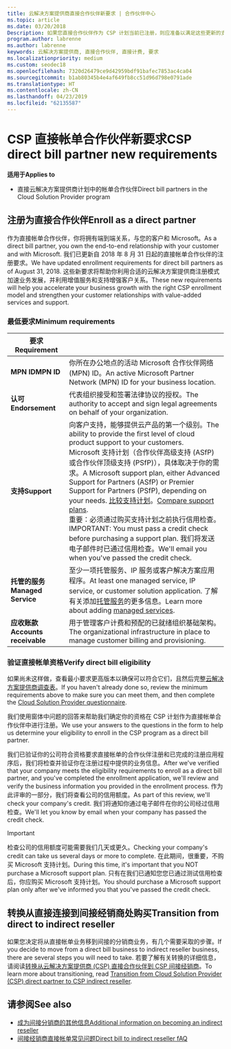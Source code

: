 ```yaml
---
title: 云解决方案提供商直接合作伙伴新要求 | 合作伙伴中心
ms.topic: article
ms.date: 03/20/2018
Description: 如果您直接合作伙伴作为 CSP 计划当前已注册，则应准备以满足这些更新的支持和服务要求。
program.author: labrenne
ms.author: labrenne
keywords: 云解决方案提供商, 直接合作伙伴, 直接计费, 要求
ms.localizationpriority: medium
ms.custom: seodec18
ms.openlocfilehash: 7320d26479ce9d42959bdf91bafec7853ac4ca04
ms.sourcegitcommit: b1ab80345b4e4af649fb8cc51d96d798e0791ade
ms.translationtype: HT
ms.contentlocale: zh-CN
ms.lasthandoff: 04/23/2019
ms.locfileid: "62135587"
---
```

# <a name="csp-direct-bill-partner-new-requirements"></a><span data-ttu-id="8b720-104">CSP 直接帐单合作伙伴新要求</span><span class="sxs-lookup"><span data-stu-id="8b720-104">CSP direct bill partner new requirements</span></span>

<span data-ttu-id="8b720-105">**适用于**</span><span class="sxs-lookup"><span data-stu-id="8b720-105">**Applies to**</span></span>

- <span data-ttu-id="8b720-106">直接云解决方案提供商计划中的帐单合作伙伴</span><span class="sxs-lookup"><span data-stu-id="8b720-106">Direct bill partners in the Cloud Solution Provider program</span></span>

## <a name="enroll-as-a-direct-partner"></a><span data-ttu-id="8b720-107">注册为直接合作伙伴</span><span class="sxs-lookup"><span data-stu-id="8b720-107">Enroll as a direct partner</span></span>

<span data-ttu-id="8b720-108">作为直接帐单合作伙伴，你将拥有端到端关系，与您的客户和 Microsoft。</span><span class="sxs-lookup"><span data-stu-id="8b720-108">As a direct bill partner, you own the end-to-end relationship with your customer and with Microsoft.</span></span> <span data-ttu-id="8b720-109">我们已更新自 2018 年 8 月 31 日起的直接帐单合作伙伴的注册要求。</span><span class="sxs-lookup"><span data-stu-id="8b720-109">We have updated enrollment requirements for direct bill partners as of August 31, 2018.</span></span> <span data-ttu-id="8b720-110">这些新要求将帮助你利用合适的云解决方案提供商注册模式加速业务发展，并利用增值服务和支持增强客户关系。</span><span class="sxs-lookup"><span data-stu-id="8b720-110">These new requirements will help you accelerate your business growth with the right CSP enrollment model and strengthen your customer relationships with value-added services and support.</span></span>

### <a name="minimum-requirements"></a><span data-ttu-id="8b720-111">最低要求</span><span class="sxs-lookup"><span data-stu-id="8b720-111">Minimum requirements</span></span>

|<span data-ttu-id="8b720-112">**要求**</span><span class="sxs-lookup"><span data-stu-id="8b720-112">**Requirement**</span></span>|                             |
|--------------------------------|--------------------------------------------------------------|
|<span data-ttu-id="8b720-113">**MPN ID**</span><span class="sxs-lookup"><span data-stu-id="8b720-113">**MPN ID**</span></span>   |<span data-ttu-id="8b720-114">你所在办公地点的活动 Microsoft 合作伙伴网络 (MPN) ID。</span><span class="sxs-lookup"><span data-stu-id="8b720-114">An active Microsoft Partner Network (MPN) ID for your business location.</span></span>    |
|<span data-ttu-id="8b720-115">**认可**</span><span class="sxs-lookup"><span data-stu-id="8b720-115">**Endorsement**</span></span>   |<span data-ttu-id="8b720-116">代表组织接受和签署法律协议的授权。</span><span class="sxs-lookup"><span data-stu-id="8b720-116">The authority to accept and sign legal agreements on behalf of your organization.</span></span>|
|<span data-ttu-id="8b720-117">**支持**</span><span class="sxs-lookup"><span data-stu-id="8b720-117">**Support**</span></span>   |<span data-ttu-id="8b720-118">向客户支持，能够提供云产品的第一个级别。</span><span class="sxs-lookup"><span data-stu-id="8b720-118">The ability to provide the first level of cloud product support to your customers.</span></span> <br><span data-ttu-id="8b720-119">Microsoft 支持计划（合作伙伴高级支持 (ASfP) 或合作伙伴顶级支持 (PSfP)），具体取决于你的需求。</span><span class="sxs-lookup"><span data-stu-id="8b720-119">A Microsoft support plan, either Advanced Support for Partners (ASfP) or Premier Support for Partners (PSfP), depending on your needs.</span></span> <span data-ttu-id="8b720-120">[比较支持计划](https://partner.microsoft.com/en-US/support/partnersupport)。</span><span class="sxs-lookup"><span data-stu-id="8b720-120">[Compare support plans](https://partner.microsoft.com/en-US/support/partnersupport).</span></span><br> <span data-ttu-id="8b720-121">重要：必须通过购买支持计划之前执行信用检查。</span><span class="sxs-lookup"><span data-stu-id="8b720-121">IMPORTANT: You must pass a credit check before purchasing a support plan.</span></span> <span data-ttu-id="8b720-122">我们将发送电子邮件时已通过信用检查。</span><span class="sxs-lookup"><span data-stu-id="8b720-122">We'll email you when you've passed the credit check.</span></span> |
|<span data-ttu-id="8b720-123">**托管的服务**</span><span class="sxs-lookup"><span data-stu-id="8b720-123">**Managed Service**</span></span>   |<span data-ttu-id="8b720-124">至少一项托管服务、IP 服务或客户解决方案应用程序。</span><span class="sxs-lookup"><span data-stu-id="8b720-124">At least one managed service, IP service, or customer solution application.</span></span> <span data-ttu-id="8b720-125">了解有关添加[托管服务](https://partner.microsoft.com/en-US/business-opportunities/managed-services-provider)的更多信息。</span><span class="sxs-lookup"><span data-stu-id="8b720-125">Learn more about adding [managed services](https://partner.microsoft.com/en-US/business-opportunities/managed-services-provider).</span></span>|
|<span data-ttu-id="8b720-126">**应收账款**</span><span class="sxs-lookup"><span data-stu-id="8b720-126">**Accounts receivable**</span></span> |<span data-ttu-id="8b720-127">用于管理客户计费和预配的已就绪组织基础架构。</span><span class="sxs-lookup"><span data-stu-id="8b720-127">The organizational infrastructure in place to manage customer billing and provisioning.</span></span>

### <a name="verify-direct-bill-eligibility"></a><span data-ttu-id="8b720-128">验证直接帐单资格</span><span class="sxs-lookup"><span data-stu-id="8b720-128">Verify direct bill eligibility</span></span>

<span data-ttu-id="8b720-129">如果尚未这样做，查看最小要求更高版本以确保可以符合它们，且然后完整[云解决方案提供商调查表](https://partner.microsoft.com/cloud-solution-provider/assessment)。</span><span class="sxs-lookup"><span data-stu-id="8b720-129">If you haven't already done so, review the minimum requirements above to make sure you can meet them, and then complete the [Cloud Solution Provider questionnaire](https://partner.microsoft.com/cloud-solution-provider/assessment).</span></span>

<span data-ttu-id="8b720-130">我们使用窗体中问题的回答来帮助我们确定你的资格在 CSP 计划作为直接帐单合作伙伴中进行注册。</span><span class="sxs-lookup"><span data-stu-id="8b720-130">We use your answers to the questions in the form to help us determine your eligibility to enroll in the CSP program as a direct bill partner.</span></span>

<span data-ttu-id="8b720-131">我们已验证你的公司符合资格要求直接帐单的合作伙伴注册和已完成的注册应用程序后，我们将检查并验证你在注册过程中提供的业务信息。</span><span class="sxs-lookup"><span data-stu-id="8b720-131">After we've verified that your company meets the eligibility requirements to enroll as a direct bill partner, and you've completed the enrollment application, we'll review and verify the business information you provided in the enrollment process.</span></span> <span data-ttu-id="8b720-132">作为此评审的一部分，我们将查看公司的信用额度。</span><span class="sxs-lookup"><span data-stu-id="8b720-132">As part of this review, we'll check your company's credit.</span></span> <span data-ttu-id="8b720-133">我们将通知你通过电子邮件在你的公司经过信用检查。</span><span class="sxs-lookup"><span data-stu-id="8b720-133">We'll let you know by email when your company has passed the credit check.</span></span>

>[!IMPORTANT]
><span data-ttu-id="8b720-134">检查公司的信用额度可能需要我们几天或更久。</span><span class="sxs-lookup"><span data-stu-id="8b720-134">Checking your company's credit can take us several days or more to complete.</span></span> <span data-ttu-id="8b720-135">在此期间，很重要，不购买 Microsoft 支持计划。</span><span class="sxs-lookup"><span data-stu-id="8b720-135">During this time, it's important that you NOT purchase a Microsoft support plan.</span></span> <span data-ttu-id="8b720-136">只有在我们已通知您您已通过测试信用检查后，你应购买 Microsoft 支持计划。</span><span class="sxs-lookup"><span data-stu-id="8b720-136">You should purchase a Microsoft support plan only after we've informed you that you've passed the credit check.</span></span>

## <a name="transition-from-direct-to-indirect-reseller"></a><span data-ttu-id="8b720-137">转换从直接连接到间接经销商处购买</span><span class="sxs-lookup"><span data-stu-id="8b720-137">Transition from direct to indirect reseller</span></span>

<span data-ttu-id="8b720-138">如果您决定将从直接帐单业务移到间接的分销商业务，有几个需要采取的步骤。</span><span class="sxs-lookup"><span data-stu-id="8b720-138">If you decide to move from a direct bill business to indirect reseller business, there are several steps you will need to take.</span></span> <span data-ttu-id="8b720-139">若要了解有关转换的详细信息，请阅读[转换从云解决方案提供商 (CSP) 直接合作伙伴到 CSP 间接经销商](transition-direct-to-indirect.md)。</span><span class="sxs-lookup"><span data-stu-id="8b720-139">To learn more about transitioning, read [Transition from Cloud Solution Provider (CSP) direct partner to CSP indirect reseller](transition-direct-to-indirect.md).</span></span> 

## <a name="see-also"></a><span data-ttu-id="8b720-140">请参阅</span><span class="sxs-lookup"><span data-stu-id="8b720-140">See also</span></span>

- [<span data-ttu-id="8b720-141">成为间接分销商的其他信息</span><span class="sxs-lookup"><span data-stu-id="8b720-141">Additional information on becoming an indirect reseller</span></span>](https://assetsprod.microsoft.com/csp-directbill-to-indirect-transition.pdf)
- [<span data-ttu-id="8b720-142">间接经销商直接帐单常见问题</span><span class="sxs-lookup"><span data-stu-id="8b720-142">Direct bill to indirect reseller fAQ</span></span>](https://assetsprod.microsoft.com/mpn/direct-bill-partner-faq.pdf)
